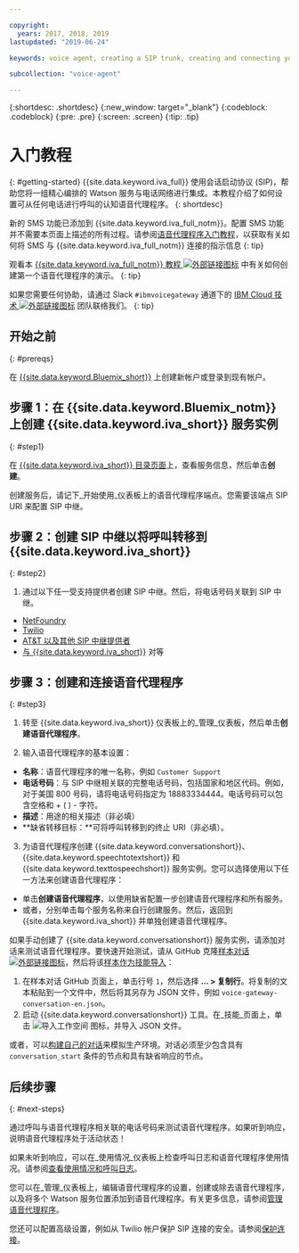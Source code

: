 ```yaml
---

copyright:
  years: 2017, 2018, 2019
lastupdated: "2019-06-24"

keywords: voice agent, creating a SIP trunk, creating and connecting your voice agent,

subcollection: "voice-agent"

---
```


{:shortdesc: .shortdesc}
{:new_window: target="_blank"}
{:codeblock: .codeblock}
{:pre: .pre}
{:screen: .screen}
{:tip: .tip}

# 入门教程
{: #getting-started}
{{site.data.keyword.iva_full}} 使用会话启动协议 (SIP)，帮助您将一组精心编排的 Watson 服务与电话网络进行集成。本教程介绍了如何设置可从任何电话进行呼叫的认知语音代理程序。
{: shortdesc}

新的 SMS 功能已添加到 {{site.data.keyword.iva_full_notm}}。配置 SMS 功能并不需要本页面上描述的所有过程。请参阅[语音代理程序入门教程](/docs/services/voice-agent?topic=voice-agent-connect-sms)，以获取有关如何将 SMS 与 {{site.data.keyword.iva_full_notm}} 连接的指示信息
{: tip}

观看本 [{{site.data.keyword.iva_full_notm}} 教程 ![外部链接图标](../../icons/launch-glyph.svg "外部链接图标")](https://developer.ibm.com/tv/building-voice-enabled-cognitive-applications-with-watson/) 中有关如何创建第一个语音代理程序的演示。
{: tip}

如果您需要任何协助，请通过 Slack `#ibmvoicegateway` 通道下的 [IBM Cloud 技术 ![外部链接图标](../../icons/launch-glyph.svg "外部链接图标")](https://slack-invite-ibm-cloud-tech.mybluemix.net/) 团队联络我们。
{: tip}

## 开始之前
{: #prereqs}

在 [{{site.data.keyword.Bluemix_short}}](https://cloud.ibm.com/) 上创建新帐户或登录到现有帐户。

## 步骤 1：在 {{site.data.keyword.Bluemix_notm}} 上创建 {{site.data.keyword.iva_short}} 服务实例
{: #step1}

在 [{{site.data.keyword.iva_short}} 目录页面](https://cloud.ibm.com/catalog/services/voice-agent-with-watson)上，查看服务信息，然后单击**创建**。

创建服务后，请记下_开始使用_仪表板上的语音代理程序端点。您需要该端点 SIP URI 来配置 SIP 中继。

## 步骤 2：创建 SIP 中继以将呼叫转移到 {{site.data.keyword.iva_short}}
{: #step2}

1. 通过以下任一受支持提供者创建 SIP 中继。然后，将电话号码关联到 SIP 中继。

  * [NetFoundry](/docs/services/voice-agent?topic=voice-agent-connect#NetFoundry-setup)
  * [Twilio](/docs/services/voice-agent?topic=voice-agent-connect#twilio-setup)
  * [AT&T 以及其他 SIP 中继提供者](/docs/services/voice-agent?topic=voice-agent-connect#att-other)
  * [与 {{site.data.keyword.iva_short}}](/docs/services/voice-agent?topic=voice-agent-connect#peering) 对等 

## 步骤 3：创建和连接语音代理程序
{: #step3}

1. 转至 {{site.data.keyword.iva_short}} 仪表板上的_管理_仪表板，然后单击**创建语音代理程序**。

2. 输入语音代理程序的基本设置：
  * **名称**：语音代理程序的唯一名称，例如 `Customer Support`
  * **电话号码**：与 SIP 中继相关联的完整电话号码，包括国家和地区代码。例如，对于美国 800 号码，请将电话号码指定为 18883334444。电话号码可以包含空格和 + ( ) - 字符。
  * **描述**：用途的相关描述（非必填）
  * **缺省转移目标：**可将呼叫转移到的终止 URI（非必填）。

3. 为语音代理程序创建 {{site.data.keyword.conversationshort}}、{{site.data.keyword.speechtotextshort}} 和 {{site.data.keyword.texttospeechshort}} 服务实例。您可以选择使用以下任一方法来创建语音代理程序：
  * 单击**创建语音代理程序**，以使用缺省配置一步创建语音代理程序和所有服务。
  * 或者，分别单击每个服务名称来自行创建服务。然后，返回到 {{site.data.keyword.iva_short}} 并单独创建语音代理程序。

   如果手动创建了 {{site.data.keyword.conversationshort}} 服务实例，请添加对话来测试语音代理程序。要快速开始测试，请从 GitHub 克隆[样本对话 ![外部链接图标](../../icons/launch-glyph.svg "外部链接图标")](https://github.com/WASdev/sample.voice.gateway/blob/master/conversation/voice-gateway-conversation-en.json)，然后将该[样本作为技能导入](/docs/services/assistant?topic=assistant-skill-dialog-add)：

   1. 在样本对话 GitHub 页面上，单击行号 `1`，然后选择 **... > 复制行**。将复制的文本粘贴到一个文件中，然后将其另存为 JSON 文件，例如 `voice-gateway-conversation-en.json`。
   2. 启动 {{site.data.keyword.conversationshort}} 工具。在_技能_页面上，单击 ![导入工作空间](../conversation/images/workspace_import.png) 图标，并导入 JSON 文件。

  或者，可以[构建自己的对话](/docs/services/assistant?topic=assistant-getting-started#getting-started-build-dialog)来模拟生产环境。对话必须至少包含具有 `conversation_start` 条件的节点和具有缺省响应的节点。


## 后续步骤
{: #next-steps}

通过呼叫与语音代理程序相关联的电话号码来测试语音代理程序。如果听到响应，说明语音代理程序处于活动状态！

如果未听到响应，可以在_使用情况_仪表板上检查呼叫日志和语音代理程序使用情况。请参阅[查看使用情况和呼叫日志](/docs/services/voice-agent?topic=voice-agent-logging)。

您可以在_管理_仪表板上，编辑语音代理程序的设置，创建或除去语音代理程序，以及将多个 Watson 服务位置添加到语音代理程序。有关更多信息，请参阅[管理语音代理程序](/docs/services/voice-agent?topic=voice-agent-managing)。

您还可以配置高级设置，例如从 Twilio 帐户保护 SIP 连接的安全。请参阅[保护连接](/docs/services/voice-agent?topic=voice-agent-securing)。
